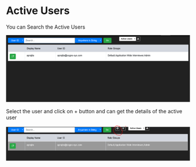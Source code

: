 # Active Users

You can Search the Active Users 

![](../.gitbook/assets/image%20%28160%29.png)

Select the user and click on + button and can get the details of the active user

![](../.gitbook/assets/image%20%28148%29.png)

